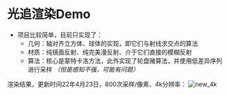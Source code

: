 # 光追渲染Demo

- 项目比较简单，目前只实现了：
  - 几何：轴对齐立方体、球体的实现，即它们与射线求交点的算法
  - 材质：纯镜面反射、纯完美漫反射、介于它们直接的模糊反射
  - 算法：核心是蒙特卡洛方法，此外实现了轮盘赌算法，并使用低差异序列进行采样 *（但是感知不强，可能有问题）*

渲染结果，更新时间22年4月23日，800次采样/像素、4k分辨率：
![new_4k](/img/note/2022-04-23-00-52-12.png)
